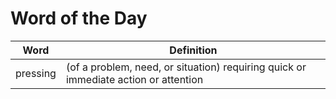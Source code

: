 # Word of the Day

|Word|Definition|
|---|---|
|pressing|(of a problem, need, or situation) requiring quick or immediate action or attention|
